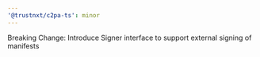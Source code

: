 ```yaml
---
'@trustnxt/c2pa-ts': minor
---
```


Breaking Change: Introduce Signer interface to support external signing of manifests

